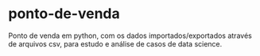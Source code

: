 # ponto-de-venda
Ponto de venda em python, com os dados importados/exportados através de arquivos csv, para estudo e análise de casos de data science.